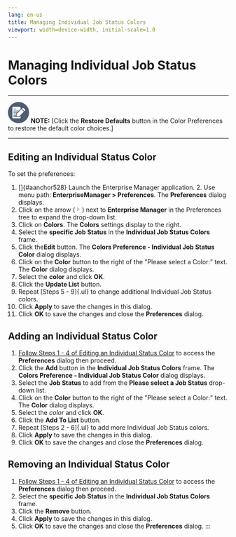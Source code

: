 ```yaml
---
lang: en-us
title: Managing Individual Job Status Colors
viewport: width=device-width, initial-scale=1.0
---
```


# Managing Individual Job Status Colors

  -------------------------------------------------------------------------------------------------------------------------------- ------------------------------------------------------------------------------------------------------------------------------
  ![White pencil/paper icon on gray circular background](../../../Resources/Images/note-icon(48x48).png "Note icon")   **NOTE:** [Click the **Restore Defaults** button in the Color Preferences to restore the default color choices.]
  -------------------------------------------------------------------------------------------------------------------------------- ------------------------------------------------------------------------------------------------------------------------------

## Editing an Individual Status Color

To set the preferences:

1.  []{#aanchor528} Launch the Enterprise Manager application. 2.  Use menu path: **EnterpriseManager \> Preferences**. The
    **Preferences** dialog displays.
3.  Click on the arrow (![Expand Arrow     ](../../../Resources/Images/EM/EMarrowtoexpand.png "Expand Arrow "))
    next to **Enterprise Manager** in the Preferences tree to expand the
    drop-down list.
4.  Click on **Colors**. The **Colors** settings display to the right.
5.  Select the **specific Job Status** in the **Individual Job Status
    Colors** frame.
6.  Click the**Edit** button. The **Colors Preference - Individual Job
    Status Color** dialog displays.
7.  Click on the **Color** button to the right of the "Please select a
    Color:" text. The **Color** dialog displays.
8.  Select the **color** and click **OK**.
9.  Click the **Update List** button.
10. Repeat [Steps 5 - 9]{.ul} to change additional Individual Job Status
    colors.
11. Click **Apply** to save the changes in this dialog.
12. Click **OK** to save the changes and close the **Preferences**
    dialog.

## Adding an Individual Status Color

1.  [Follow Steps 1 - 4 of Editing an Individual Status Color](#Editing)
    to access the **Preferences** dialog then proceed.
2.  Click the **Add** button in the **Individual Job Status Colors**
    frame. The **Colors Preference - Individual Job Status Color**
    dialog displays.
3.  Select the **Job Status** to add from the **Please select a Job
    Status** drop-down list.
4.  Click on the **Color** button to the right of the "Please select a
    Color:" text. The **Color** dialog displays.
5.  Select the *color* and click **OK**.
6.  Click the **Add To List** button.
7.  Repeat [Steps 2 - 6]{.ul} to add more Individual Job Status colors.
8.  Click **Apply** to save the changes in this dialog.
9.  Click **OK** to save the changes and close the **Preferences**
    dialog.

## Removing an Individual Status Color

1.  [Follow Steps 1 - 4 of Editing an Individual Status Color](#Editing)
    to access the **Preferences** dialog then proceed.
2.  Select the **specific Job Status** in the **Individual Job Status
    Colors** frame.
3.  Click the **Remove** button.
4.  Click **Apply** to save the changes in this dialog.
5.  Click **OK** to save the changes and close the **Preferences**
    dialog.
:::

 

